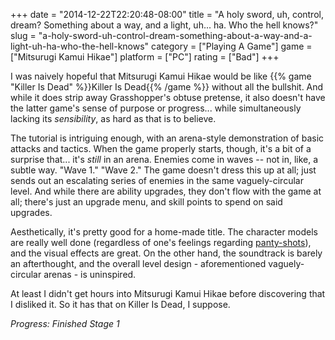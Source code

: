 +++
date = "2014-12-22T22:20:48-08:00"
title = "A holy sword, uh, control, dream?  Something about a way, and a light, uh... ha.  Who the hell knows?"
slug = "a-holy-sword-uh-control-dream-something-about-a-way-and-a-light-uh-ha-who-the-hell-knows"
category = ["Playing A Game"]
game = ["Mitsurugi Kamui Hikae"]
platform = ["PC"]
rating = ["Bad"]
+++

I was naively hopeful that Mitsurugi Kamui Hikae would be like {{% game "Killer Is Dead" %}}Killer Is Dead{{% /game %}} without all the bullshit.  And while it does strip away Grasshopper's obtuse pretense, it also doesn't have the latter game's sense of purpose or progress... while simultaneously lacking its <i>sensibility</i>, as hard as that is to believe.

The tutorial is intriguing enough, with an arena-style demonstration of basic attacks and tactics.  When the game properly starts, though, it's a bit of a surprise that... it's <i>still</i> in an arena.  Enemies come in waves -- not in, like, a subtle way.  "Wave 1."  "Wave 2."  The game doesn't dress this up at all; just sends out an escalating series of enemies in the same vaguely-circular level.  And while there are ability upgrades, they don't flow with the game at all; there's just an upgrade menu, and skill points to spend on said upgrades.

Aesthetically, it's pretty good for a home-made title.  The character models are really well done (regardless of one's feelings regarding <a href="http://steamcommunity.com/sharedfiles/filedetails/?id=238011253">panty-shots</a>), and the visual effects are great.  On the other hand, the soundtrack is barely an afterthought, and the overall level design - aforementioned vaguely-circular arenas - is uninspired.

At least I didn't get hours into Mitsurugi Kamui Hikae before discovering that I disliked it.  So it has that on Killer Is Dead, I suppose.

<i>Progress: Finished Stage 1</i>
